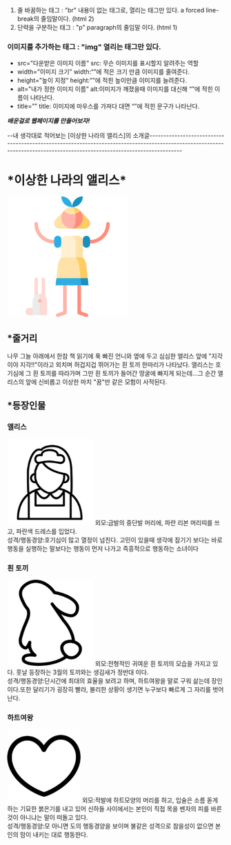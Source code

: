 1. 줄  바꿈하는 태그 : "br" 내용이 없는 태그로, 열리는 태그만 있다. a forced line-break의 줄임말이다. (html 2)
2. 단략을 구분하는 태그 : "p" paragraph의 줄임말 이다. (html 1)

### 이미지를 추가하는 태그 : "img" 열리는 태그만 있다.

- src=”다운받은 이미지 이름”  src: 무슨 이미지를 표시할지 알려주는 역할
- width=”이미지 크기”  width:“”에 적은 크기 만큼 이미지를 줄여준다.
- height=”높이 지정”  height:””에 적힌 높이만큼 이미지를 늘려준다.
- alt=”내가 정한 이미지 이름” alt:이미지가 깨졌을때 이미지를 대신해 “”에 적힌 이름이 나타난다.
- title=”” title: 이미지에 마우스를 가져다 대면 “”에 적힌 문구가 나타난다.

***배운걸로 웹페이지를 만들어보자!***

--내 생각대로 적어보는 [이상한 나라의 앨리스]의 소개글------------------------------------------------------------------------------------------------------------------------------------------------------------------------
<!DOCTYPE html>
<html>
    <head>
        <title>내 생각대로 적어보는 [이상한 나라의 앨리스]의 소개글</title>
        <mata charset="utf-8">
    </head>     
    <body>
        <h1 title="작가: 루이스 캐럴">*이상한 나라의 앨리스*</h1>
        <img src="img.1.png" width="280" title= "https://www.flaticon.com/kr/free-icons/-이상한 나라 아이콘  제작자: Freepik - Flaticon">
        <h2>*줄거리</h2>
        <p>나무 그늘 아래에서 한참 책 읽기에 푹 빠진 언니와 옆에 두고 심심한 앨리스 앞에 "지각이야 지각!!"이라고 외치며 허겁지겁 뛰어가는 흰 토끼 한마리가 나타났다. 앨리스는 호기심에 그 흰 토끼를 따라가며 그만 흰 토끼가 들어간 땅굴에 빠지게 되는데...그 순간 앨리스의 앞에 신비롭고 이상한 마치 "꿈"만 같은 모험이 사적된다.</p>
        <h2>*등장인물</h2>
        <h3>앨리스</h3>
        <img src="img.2.png" width="200"title="https://www.flaticon.com/kr/free-icons/-title= 청소 직원 아이콘  제작자: imaginationlol - Flaticon">
        외모:금발의 중단발 머리에, 파란 리본 머리띠를 쓰고, 파란색 드레스를 입었다.<br>
        성격/행동경양:호기심이 많고 열정이 넘친다. 고민이 있을때 생각에 잠기기 보다는 바로 행동을 실행하는 말보다는 행동이 먼저 나가고 즉흥적으로 행동하는 소녀이다<br>
        <h3>흰 토끼</h3>
        <img src="img.3.png" width="200"title="https://www.flaticon.com/kr/free-icons/ title= 토끼 아이콘  제작자: nandaraihan - Flaticon">
        외모:전형적인 귀여운 흰 토끼의 모습을 가지고 있다. 훗날 등장하는 3월의 토끼와는 생김새가 정반대 이다.<br>
        성격/행동경양:단시간에 최대의 효율을 보려고 하며, 하트여왕을 말로 구워 삶는데 장인이다.또한 달리기가 굉장히 빨라, 불리한 상황이 생기면 누구보다 빠르게 그 자리를 벗어난다.<br>
        <h3>하트여왕</h3>
        <img src="img.4.png" width="170"title="https://www.flaticon.com/kr/free-icons/ 심장 아이콘  제작자: Noplubery - Flaticon">
        외모:적발에 하트모양의 머리를 하고, 입술은  소름 돋게 하는 기묘한 붉은기를 내고 있어 신하들 사이에서는 본인이 직접 목을 벤자의 피를 바른것이 아니냐는 말이 떠돌고 있다.<br>
        성격/행동경양:모 아니면 도의 행동경양을 보이며 불같은 성격으로 참을성이 없으면 본인의 맘이 내키는 대로 행동한다.<br><br><br>
    </body>
    </html>

    

